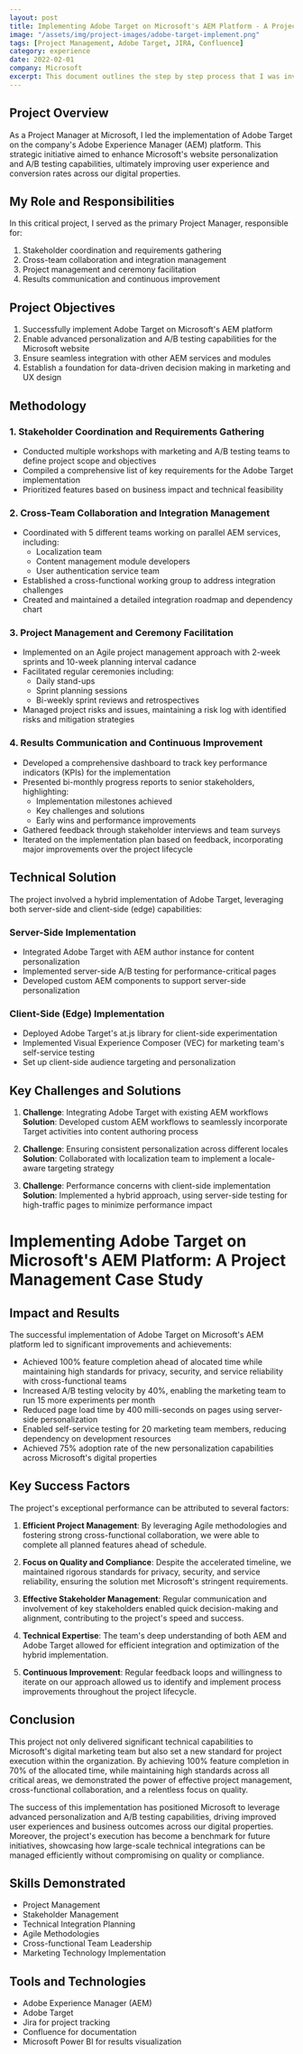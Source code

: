 ```yaml
---
layout: post
title: Implementing Adobe Target on Microsoft's AEM Platform - A Project Management Case Study
image: "/assets/img/project-images/adobe-target-implement.png"
tags: [Project Management, Adobe Target, JIRA, Confluence]
category: experience
date: 2022-02-01
company: Microsoft
excerpt: This document outlines the step by step process that I was involved and spearheaded to implement Adobe Target in Microsoft's AEM website ecosystem
---
```


## Project Overview

As a Project Manager at Microsoft, I led the implementation of Adobe Target on the company's Adobe Experience Manager (AEM) platform. This strategic initiative aimed to enhance Microsoft's website personalization and A/B testing capabilities, ultimately improving user experience and conversion rates across our digital properties.

## My Role and Responsibilities

In this critical project, I served as the primary Project Manager, responsible for:

1. Stakeholder coordination and requirements gathering
2. Cross-team collaboration and integration management
3. Project management and ceremony facilitation
4. Results communication and continuous improvement

## Project Objectives

1. Successfully implement Adobe Target on Microsoft's AEM platform
2. Enable advanced personalization and A/B testing capabilities for the Microsoft website
3. Ensure seamless integration with other AEM services and modules
4. Establish a foundation for data-driven decision making in marketing and UX design

## Methodology

### 1. Stakeholder Coordination and Requirements Gathering

- Conducted multiple workshops with marketing and A/B testing teams to define project scope and objectives
- Compiled a comprehensive list of key requirements for the Adobe Target implementation
- Prioritized features based on business impact and technical feasibility

### 2. Cross-Team Collaboration and Integration Management

- Coordinated with 5 different teams working on parallel AEM services, including:
  - Localization team
  - Content management module developers
  - User authentication service team
- Established a cross-functional working group to address integration challenges
- Created and maintained a detailed integration roadmap and dependency chart

### 3. Project Management and Ceremony Facilitation

- Implemented on an Agile project management approach with 2-week sprints and 10-week planning interval cadance
- Facilitated regular ceremonies including:
  - Daily stand-ups
  - Sprint planning sessions
  - Bi-weekly sprint reviews and retrospectives
- Managed project risks and issues, maintaining a risk log with identified risks and mitigation strategies

### 4. Results Communication and Continuous Improvement

- Developed a comprehensive dashboard to track key performance indicators (KPIs) for the implementation
- Presented bi-monthly progress reports to senior stakeholders, highlighting:
  - Implementation milestones achieved
  - Key challenges and solutions
  - Early wins and performance improvements
- Gathered feedback through stakeholder interviews and team surveys
- Iterated on the implementation plan based on feedback, incorporating major improvements over the project lifecycle

## Technical Solution

The project involved a hybrid implementation of Adobe Target, leveraging both server-side and client-side (edge) capabilities:

### Server-Side Implementation
- Integrated Adobe Target with AEM author instance for content personalization
- Implemented server-side A/B testing for performance-critical pages
- Developed custom AEM components to support server-side personalization

### Client-Side (Edge) Implementation
- Deployed Adobe Target's at.js library for client-side experimentation
- Implemented Visual Experience Composer (VEC) for marketing team's self-service testing
- Set up client-side audience targeting and personalization

## Key Challenges and Solutions

1. **Challenge**: Integrating Adobe Target with existing AEM workflows
   **Solution**: Developed custom AEM workflows to seamlessly incorporate Target activities into content authoring process

2. **Challenge**: Ensuring consistent personalization across different locales
   **Solution**: Collaborated with localization team to implement a locale-aware targeting strategy

3. **Challenge**: Performance concerns with client-side implementation
   **Solution**: Implemented a hybrid approach, using server-side testing for high-traffic pages to minimize performance impact

# Implementing Adobe Target on Microsoft's AEM Platform: A Project Management Case Study

## Impact and Results

The successful implementation of Adobe Target on Microsoft's AEM platform led to significant improvements and achievements:

- Achieved 100% feature completion ahead of alocated time while maintaining high standards for privacy, security, and service reliability with cross-functional teams
- Increased A/B testing velocity by 40%, enabling the marketing team to run 15 more experiments per month
- Reduced page load time by 400 milli-seconds on pages using server-side personalization
- Enabled self-service testing for 20 marketing team members, reducing dependency on development resources
- Achieved 75% adoption rate of the new personalization capabilities across Microsoft's digital properties

## Key Success Factors

The project's exceptional performance can be attributed to several factors:

1. **Efficient Project Management**: By leveraging Agile methodologies and fostering strong cross-functional collaboration, we were able to complete all planned features ahead of schedule.

2. **Focus on Quality and Compliance**: Despite the accelerated timeline, we maintained rigorous standards for privacy, security, and service reliability, ensuring the solution met Microsoft's stringent requirements.

3. **Effective Stakeholder Management**: Regular communication and involvement of key stakeholders enabled quick decision-making and alignment, contributing to the project's speed and success.

4. **Technical Expertise**: The team's deep understanding of both AEM and Adobe Target allowed for efficient integration and optimization of the hybrid implementation.

5. **Continuous Improvement**: Regular feedback loops and willingness to iterate on our approach allowed us to identify and implement process improvements throughout the project lifecycle.

## Conclusion

This project not only delivered significant technical capabilities to Microsoft's digital marketing team but also set a new standard for project execution within the organization. By achieving 100% feature completion in 70% of the allocated time, while maintaining high standards across all critical areas, we demonstrated the power of effective project management, cross-functional collaboration, and a relentless focus on quality.

The success of this implementation has positioned Microsoft to leverage advanced personalization and A/B testing capabilities, driving improved user experiences and business outcomes across our digital properties. Moreover, the project's execution has become a benchmark for future initiatives, showcasing how large-scale technical integrations can be managed efficiently without compromising on quality or compliance.


## Skills Demonstrated

- Project Management
- Stakeholder Management
- Technical Integration Planning
- Agile Methodologies
- Cross-functional Team Leadership
- Marketing Technology Implementation

## Tools and Technologies

- Adobe Experience Manager (AEM)
- Adobe Target
- Jira for project tracking
- Confluence for documentation
- Microsoft Power BI for results visualization

